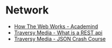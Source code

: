 # Network

- [How The Web Works - Academind](https://www.youtube.com/watch?v=hJHvdBlSxug)
- [Traversy Media - What is a REST api](https://www.youtube.com/watch?v=Q-BpqyOT3a8)
- [Traversy Media - JSON Crash Course](https://www.youtube.com/watch?v=wI1CWzNtE-M)